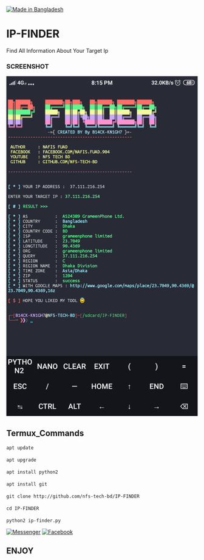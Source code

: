 <p align="left">
<a href="#"><img title="Made in Bangladesh" src="https://img.shields.io/badge/MADE%20IN-BANGLADESH-green?colorA=%23ff0000&colorB=%23017e40&style=for-the-badge"></a>
</p>

# IP-FINDER
Find All Information About Your Target Ip

### SCREENSHOT

<img src="https://raw.githubusercontent.com/nfs-tech-bd/IP-FINDER/main/Screenshot_2021-03-11-20-15-49-097_com.termux.png">

## Termux_Commands

```
apt update

apt upgrade

apt install python2

apt install git

git clone http://github.com/nfs-tech-bd/IP-FINDER

cd IP-FINDER

python2 ip-finder.py
```
[![Messenger](https://img.shields.io/badge/Chat-Messenger-blue?style=for-the-badge&logo=messenger)](https://m.me/nafis.fuad.904)
[![Facebook](https://img.shields.io/badge/Facebook-Nafis--Fuad-blue?style=flat-square&logo=facebook)](https://www.facebook.com/nafis.fuad.904) 
## ENJOY
